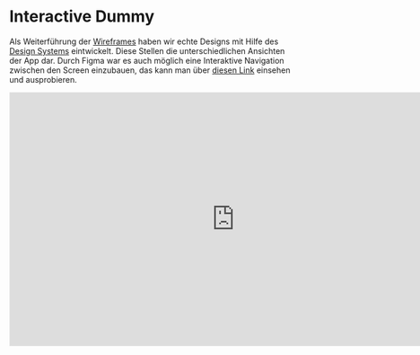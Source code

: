 # Interactive Dummy

Als Weiterführung der [Wireframes](../Milestone%203/Wireframes.md) haben wir echte Designs mit Hilfe des [Design Systems](./designsystem.md) eintwickelt. Diese Stellen die unterschiedlichen Ansichten der App dar. Durch Figma war es auch möglich eine Interaktive Navigation zwischen den Screen einzubauen, das kann man über [diesen Link](https://www.figma.com/proto/q6cW6M65LaT5wvVdATfilA/Project-Design?page-id=52%3A3349&node-id=90-1754&node-type=canvas&viewport=-276%2C-224%2C0.83&t=AMzO2f9ZvLJdDASQ-1&scaling=min-zoom&content-scaling=fixed&starting-point-node-id=90%3A1754) einsehen und ausprobieren.

<iframe style="border: 1px solid rgba(0, 0, 0, 0.1);" width="800" height="450" src="https://embed.figma.com/proto/q6cW6M65LaT5wvVdATfilA/Project-Design?page-id=52%3A3349&node-id=90-1754&node-type=canvas&viewport=-276%2C-224%2C0.83&scaling=min-zoom&content-scaling=fixed&starting-point-node-id=90%3A1754&embed-host=share" allowfullscreen></iframe>
